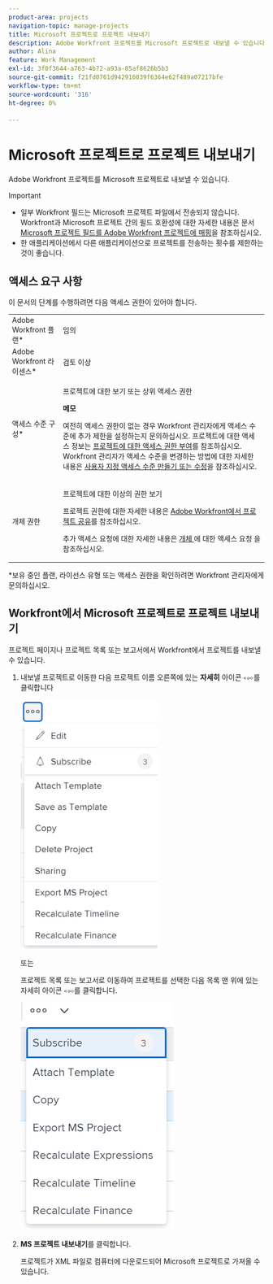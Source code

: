 ```yaml
---
product-area: projects
navigation-topic: manage-projects
title: Microsoft 프로젝트로 프로젝트 내보내기
description: Adobe Workfront 프로젝트를 Microsoft 프로젝트로 내보낼 수 있습니다.
author: Alina
feature: Work Management
exl-id: 3f0f3644-a763-4b72-a93a-85af8626b5b3
source-git-commit: f21fd0761d942916039f6364e62f489a07217bfe
workflow-type: tm+mt
source-wordcount: '316'
ht-degree: 0%

---
```


# Microsoft 프로젝트로 프로젝트 내보내기

Adobe Workfront 프로젝트를 Microsoft 프로젝트로 내보낼 수 있습니다. 

>[!IMPORTANT]
>
>* 일부 Workfront 필드는 Microsoft 프로젝트 파일에서 전송되지 않습니다.\
>  Workfront과 Microsoft 프로젝트 간의 필드 호환성에 대한 자세한 내용은 문서 [Microsoft 프로젝트 필드를 Adobe Workfront 프로젝트에 매핑](../../../manage-work/projects/manage-projects/map-ms-project-fields-to-workfront.md)을 참조하십시오.
>* 한 애플리케이션에서 다른 애플리케이션으로 프로젝트를 전송하는 횟수를 제한하는 것이 좋습니다. 
>

## 액세스 요구 사항

<!--drafted for P&P:

<table style="table-layout:auto"> 
 <col> 
 <col> 
 <tbody> 
  <tr> 
   <td role="rowheader">Adobe Workfront plan*</td> 
   <td> <p>Any</p> </td> 
  </tr> 
  <tr> 
   <td role="rowheader">Adobe Workfront license*</td> 
   <td>  <p>Current license: Light or higher</p>
   Or
   <p>Legacy license: Review or higher</p> </td> 
  </tr> 
  <tr> 
   <td role="rowheader">Access level configurations*</td> 
   <td> <p>View or higher access to Projects</p> <p><b>NOTE</b> 
   
   If you still don't have access, ask your Workfront administrator if they set additional restrictions in your access level. For information about access to projects, see <a href="../../../administration-and-setup/add-users/configure-and-grant-access/grant-access-projects.md" class="MCXref xref">Grant access to projects</a>. For information on how a Workfront administrator can change your access level, see <a href="../../../administration-and-setup/add-users/configure-and-grant-access/create-modify-access-levels.md" class="MCXref xref">Create or modify custom access levels</a>. </p> </td> 
  </tr> 
  <tr> 
   <td role="rowheader">Object permissions</td> 
   <td> <p> View or higher permissions to the project</p> <p>For information about project permissions, see <a href="../../../workfront-basics/grant-and-request-access-to-objects/share-a-project.md" class="MCXref xref">Share a project in Adobe Workfront</a>.</p> <p>For information on requesting additional access, see <a href="../../../workfront-basics/grant-and-request-access-to-objects/request-access.md" class="MCXref xref">Request access to objects </a>.</p> </td> 
  </tr> 
 </tbody> 
</table>
-->
이 문서의 단계를 수행하려면 다음 액세스 권한이 있어야 합니다.

<table style="table-layout:auto"> 
 <col> 
 <col> 
 <tbody> 
  <tr> 
   <td role="rowheader">Adobe Workfront 플랜*</td> 
   <td> <p>임의</p> </td> 
  </tr> 
  <tr> 
   <td role="rowheader">Adobe Workfront 라이센스*</td> 
   <td> <p>검토 이상</p> </td> 
  </tr> 
  <tr> 
   <td role="rowheader">액세스 수준 구성*</td> 
   <td> <p>프로젝트에 대한 보기 또는 상위 액세스 권한</p> <p><b>메모</b>

여전히 액세스 권한이 없는 경우 Workfront 관리자에게 액세스 수준에 추가 제한을 설정하는지 문의하십시오. 프로젝트에 대한 액세스 정보는 <a href="../../../administration-and-setup/add-users/configure-and-grant-access/grant-access-projects.md" class="MCXref xref">프로젝트에 대한 액세스 권한 부여</a>를 참조하십시오. Workfront 관리자가 액세스 수준을 변경하는 방법에 대한 자세한 내용은 <a href="../../../administration-and-setup/add-users/configure-and-grant-access/create-modify-access-levels.md" class="MCXref xref">사용자 지정 액세스 수준 만들기 또는 수정</a>을 참조하십시오. </p> </td>
</tr> 
  <tr> 
   <td role="rowheader">개체 권한</td> 
   <td> <p> 프로젝트에 대한 이상의 권한 보기</p> <p>프로젝트 권한에 대한 자세한 내용은 <a href="../../../workfront-basics/grant-and-request-access-to-objects/share-a-project.md" class="MCXref xref">Adobe Workfront에서 프로젝트 공유</a>를 참조하십시오.</p> <p>추가 액세스 요청에 대한 자세한 내용은 <a href="../../../workfront-basics/grant-and-request-access-to-objects/request-access.md" class="MCXref xref">개체 </a>에 대한 액세스 요청 을 참조하십시오.</p> </td> 
  </tr> 
 </tbody> 
</table>

&#42;보유 중인 플랜, 라이선스 유형 또는 액세스 권한을 확인하려면 Workfront 관리자에게 문의하십시오.

## Workfront에서 Microsoft 프로젝트로 프로젝트 내보내기

프로젝트 페이지나 프로젝트 목록 또는 보고서에서 Workfront에서 프로젝트를 내보낼 수 있습니다.

1. 내보낼 프로젝트로 이동한 다음 프로젝트 이름 오른쪽에 있는 **자세히** 아이콘 ![추가 메뉴](assets/qs-more-menu.png)를 클릭합니다

   ![추가 드롭다운](assets/project-level-more-drop-down-expanded-nwe-350x516.png)

   또는

   프로젝트 목록 또는 보고서로 이동하여 프로젝트를 선택한 다음 목록 맨 위에 있는 자세히 아이콘 ![추가 메뉴](assets/qs-more-menu.png)를 클릭합니다.

   ![메뉴가 더 확장됨](assets/more-menu-expanded-in-a-list-one-project-selected-nwe.png)

1. **MS 프로젝트 내보내기**&#x200B;를 클릭합니다.

   프로젝트가 XML 파일로 컴퓨터에 다운로드되어 Microsoft 프로젝트로 가져올 수 있습니다. 
